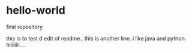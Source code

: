 # hello-world
first repository

this is to test d edit of readme..
this is another line.
i  like java and python.
hiiiiiiii....
